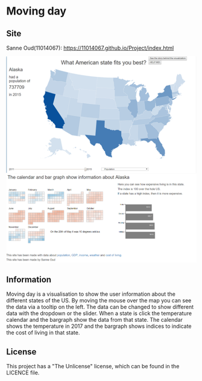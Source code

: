 # Moving day 
## Site
Sanne Oud(11014067): https://11014067.github.io/Project/index.html

![](doc/site1.png)
![](doc/site2.png)

## Information
Moving day is a visualisation to show the user information about the different states of the US. 
By moving the mouse over the map you can see the data via a tooltip on the left. 
The data can be changed to show different data with the dropdown or the slider.
When a state is click the temperature calendar and the bargraph show the data from that state.
The calendar shows the temperature in 2017 and the bargraph shows indices to indicate the cost of living in that state.

## License
This project has a "The Unlicense" license, which can be found in the LICENCE file.

